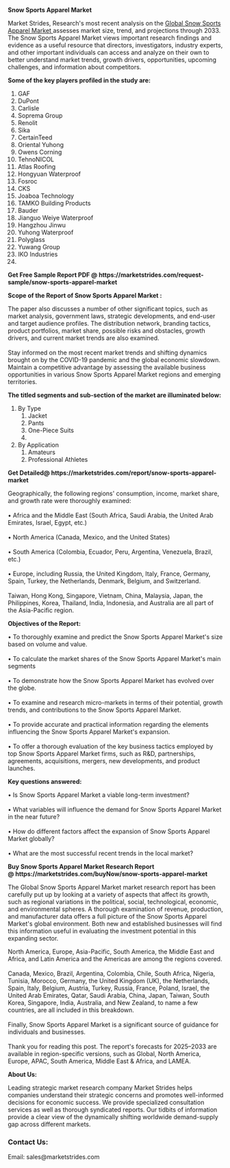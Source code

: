 <p><strong>Snow Sports Apparel Market</strong></p>
<p>Market Strides, Research's most recent analysis on the <a href="https://marketstrides.com/report/snow-sports-apparel-market">Global Snow Sports Apparel Market </a>assesses market size, trend, and projections through 2033. The Snow Sports Apparel Market views important research findings and evidence as a useful resource that directors, investigators, industry experts, and other important individuals can access and analyze on their own to better understand market trends, growth drivers, opportunities, upcoming challenges, and information about competitors.</p>
<p><strong> Some of the key players profiled in the study are: </strong></p>
<ol>
<li>GAF</li>
<li>DuPont</li>
<li>Carlisle</li>
<li>Soprema Group</li>
<li>Renolit</li>
<li>Sika</li>
<li>CertainTeed</li>
<li>Oriental Yuhong</li>
<li>Owens Corning</li>
<li>TehnoNICOL</li>
<li>Atlas Roofing</li>
<li>Hongyuan Waterproof</li>
<li>Fosroc</li>
<li>CKS</li>
<li>Joaboa Technology</li>
<li>TAMKO Building Products</li>
<li>Bauder</li>
<li>Jianguo Weiye Waterproof</li>
<li>Hangzhou Jinwu</li>
<li>Yuhong Waterproof</li>
<li>Polyglass</li>
<li>Yuwang Group</li>
<li>IKO Industries</li>
<li></li>
</ol>
<p><strong>Get Free Sample Report PDF @ <a>https://marketstrides.com/request-sample/snow-sports-apparel-market</a></strong></p>
<p><strong> Scope of the Report of Snow Sports Apparel Market : </strong></p>
<p>The paper also discusses a number of other significant topics, such as market analysis, government laws, strategic developments, and end-user and target audience profiles. The distribution network, branding tactics, product portfolios, market share, possible risks and obstacles, growth drivers, and current market trends are also examined. <br /> <br />Stay informed on the most recent market trends and shifting dynamics brought on by the COVID-19 pandemic and the global economic slowdown. Maintain a competitive advantage by assessing the available business opportunities in various Snow Sports Apparel Market regions and emerging territories.</p>
<p><strong> The titled segments and sub-section of the market are illuminated below: </strong></p>
<ol>
<li>By Type
<ol>
<li>Jacket</li>
<li>Pants</li>
<li>One-Piece Suits</li>
<li></li>
</ol>
</li>
<li>By Application
<ol>
<li>Amateurs</li>
<li>Professional Athletes</li>
</ol>
</li>
</ol>
<p><strong>Get Detailed@ <a>https://marketstrides.com/report/snow-sports-apparel-market</a></strong></p>
<p>Geographically, the following regions' consumption, income, market share, and growth rate were thoroughly examined: <br /> <br /> • Africa and the Middle East (South Africa, Saudi Arabia, the United Arab Emirates, Israel, Egypt, etc.) <br /> <br />• North America (Canada, Mexico, and the United States) <br /> <br />• South America (Colombia, Ecuador, Peru, Argentina, Venezuela, Brazil, etc.) <br /> <br />• Europe, including Russia, the United Kingdom, Italy, France, Germany, Spain, Turkey, the Netherlands, Denmark, Belgium, and Switzerland. <br /> <br />Taiwan, Hong Kong, Singapore, Vietnam, China, Malaysia, Japan, the Philippines, Korea, Thailand, India, Indonesia, and Australia are all part of the Asia-Pacific region.</p>
<p><strong>Objectives of the Report: </strong></p>
<p>• To thoroughly examine and predict the Snow Sports Apparel Market's size based on volume and value. <br /> <br />• To calculate the market shares of the Snow Sports Apparel Market's main segments <br /> <br />• To demonstrate how the Snow Sports Apparel Market has evolved over the globe. <br /> <br />• To examine and research micro-markets in terms of their potential, growth trends, and contributions to the Snow Sports Apparel Market. <br /> <br />• To provide accurate and practical information regarding the elements influencing the Snow Sports Apparel Market's expansion. <br /> <br />• To offer a thorough evaluation of the key business tactics employed by top Snow Sports Apparel Market firms, such as R&amp;D, partnerships, agreements, acquisitions, mergers, new developments, and product launches.</p>
<p><strong>Key questions answered: </strong></p>
<p>• Is Snow Sports Apparel Market a viable long-term investment? <br /> <br />• What variables will influence the demand for Snow Sports Apparel Market in the near future? <br /> <br />• How do different factors affect the expansion of Snow Sports Apparel Market globally? <br /> <br />• What are the most successful recent trends in the local market?</p>
<p><strong>Buy Snow Sports Apparel Market Research Report @ <a>https://marketstrides.com/buyNow/snow-sports-apparel-market</a></strong></p>
<p>The Global Snow Sports Apparel Market market research report has been carefully put up by looking at a variety of aspects that affect its growth, such as regional variations in the political, social, technological, economic, and environmental spheres. A thorough examination of revenue, production, and manufacturer data offers a full picture of the Snow Sports Apparel Market's global environment. Both new and established businesses will find this information useful in evaluating the investment potential in this expanding sector.</p>
<p>North America, Europe, Asia-Pacific, South America, the Middle East and Africa, and Latin America and the Americas are among the regions covered. <br /> <br />Canada, Mexico, Brazil, Argentina, Colombia, Chile, South Africa, Nigeria, Tunisia, Morocco, Germany, the United Kingdom (UK), the Netherlands, Spain, Italy, Belgium, Austria, Turkey, Russia, France, Poland, Israel, the United Arab Emirates, Qatar, Saudi Arabia, China, Japan, Taiwan, South Korea, Singapore, India, Australia, and New Zealand, to name a few countries, are all included in this breakdown. <br /> <br />Finally, Snow Sports Apparel Market is a significant source of guidance for individuals and businesses. <br /> <br />Thank you for reading this post. The report's forecasts for 2025–2033 are available in region-specific versions, such as Global, North America, Europe, APAC, South America, Middle East &amp; Africa, and LAMEA.</p>
<p><strong>About Us: </strong></p>
<p>Leading strategic market research company Market Strides helps companies understand their strategic concerns and promotes well-informed decisions for economic success. We provide specialized consultation services as well as thorough syndicated reports. Our tidbits of information provide a clear view of the dynamically shifting worldwide demand-supply gap across different markets.</p>
<h3>Contact Us:</h3>
<p>Email: <a>sales@marketstrides.com</a></p>
